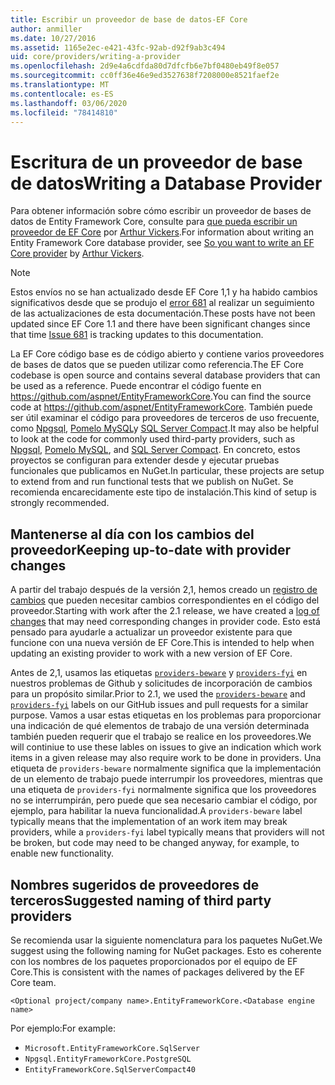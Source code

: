 ```yaml
---
title: Escribir un proveedor de base de datos-EF Core
author: anmiller
ms.date: 10/27/2016
ms.assetid: 1165e2ec-e421-43fc-92ab-d92f9ab3c494
uid: core/providers/writing-a-provider
ms.openlocfilehash: 2d9e4a6cdfda80d7dfcfb6e7bf0480eb49f8e057
ms.sourcegitcommit: cc0ff36e46e9ed3527638f7208000e8521faef2e
ms.translationtype: MT
ms.contentlocale: es-ES
ms.lasthandoff: 03/06/2020
ms.locfileid: "78414810"
---
```

# <a name="writing-a-database-provider"></a><span data-ttu-id="10795-102">Escritura de un proveedor de base de datos</span><span class="sxs-lookup"><span data-stu-id="10795-102">Writing a Database Provider</span></span>

<span data-ttu-id="10795-103">Para obtener información sobre cómo escribir un proveedor de bases de datos de Entity Framework Core, consulte para [que pueda escribir un proveedor de EF Core](https://blog.oneunicorn.com/2016/11/11/so-you-want-to-write-an-ef-core-provider/) por [Arthur Vickers](https://github.com/ajcvickers).</span><span class="sxs-lookup"><span data-stu-id="10795-103">For information about writing an Entity Framework Core database provider, see [So you want to write an EF Core provider](https://blog.oneunicorn.com/2016/11/11/so-you-want-to-write-an-ef-core-provider/) by [Arthur Vickers](https://github.com/ajcvickers).</span></span>

> [!NOTE]
> <span data-ttu-id="10795-104">Estos envíos no se han actualizado desde EF Core 1,1 y ha habido cambios significativos desde que se produjo el [error 681](https://github.com/dotnet/EntityFramework.Docs/issues/681) al realizar un seguimiento de las actualizaciones de esta documentación.</span><span class="sxs-lookup"><span data-stu-id="10795-104">These posts have not been updated since EF Core 1.1 and there have been significant changes since that time [Issue 681](https://github.com/dotnet/EntityFramework.Docs/issues/681) is tracking updates to this documentation.</span></span>

<span data-ttu-id="10795-105">La EF Core código base es de código abierto y contiene varios proveedores de bases de datos que se pueden utilizar como referencia.</span><span class="sxs-lookup"><span data-stu-id="10795-105">The EF Core codebase is open source and contains several database providers that can be used as a reference.</span></span> <span data-ttu-id="10795-106">Puede encontrar el código fuente en <https://github.com/aspnet/EntityFrameworkCore>.</span><span class="sxs-lookup"><span data-stu-id="10795-106">You can find the source code at <https://github.com/aspnet/EntityFrameworkCore>.</span></span> <span data-ttu-id="10795-107">También puede ser útil examinar el código para proveedores de terceros de uso frecuente, como [Npgsql](https://github.com/npgsql/Npgsql.EntityFrameworkCore.PostgreSQL), [Pomelo MySQL](https://github.com/PomeloFoundation/Pomelo.EntityFrameworkCore.MySql)y [SQL Server Compact](https://github.com/ErikEJ/EntityFramework.SqlServerCompact).</span><span class="sxs-lookup"><span data-stu-id="10795-107">It may also be helpful to look at the code for commonly used third-party providers, such as [Npgsql](https://github.com/npgsql/Npgsql.EntityFrameworkCore.PostgreSQL), [Pomelo MySQL](https://github.com/PomeloFoundation/Pomelo.EntityFrameworkCore.MySql), and [SQL Server Compact](https://github.com/ErikEJ/EntityFramework.SqlServerCompact).</span></span> <span data-ttu-id="10795-108">En concreto, estos proyectos se configuran para extender desde y ejecutar pruebas funcionales que publicamos en NuGet.</span><span class="sxs-lookup"><span data-stu-id="10795-108">In particular, these projects are setup to extend from and run functional tests that we publish on NuGet.</span></span> <span data-ttu-id="10795-109">Se recomienda encarecidamente este tipo de instalación.</span><span class="sxs-lookup"><span data-stu-id="10795-109">This kind of setup is strongly recommended.</span></span>

## <a name="keeping-up-to-date-with-provider-changes"></a><span data-ttu-id="10795-110">Mantenerse al día con los cambios del proveedor</span><span class="sxs-lookup"><span data-stu-id="10795-110">Keeping up-to-date with provider changes</span></span>

<span data-ttu-id="10795-111">A partir del trabajo después de la versión 2,1, hemos creado un [registro de cambios](provider-log.md) que pueden necesitar cambios correspondientes en el código del proveedor.</span><span class="sxs-lookup"><span data-stu-id="10795-111">Starting with work after the 2.1 release, we have created a [log of changes](provider-log.md) that may need corresponding changes in provider code.</span></span> <span data-ttu-id="10795-112">Esto está pensado para ayudarle a actualizar un proveedor existente para que funcione con una nueva versión de EF Core.</span><span class="sxs-lookup"><span data-stu-id="10795-112">This is intended to help when updating an existing provider to work with a new version of EF Core.</span></span>

<span data-ttu-id="10795-113">Antes de 2,1, usamos las etiquetas [`providers-beware`](https://github.com/aspnet/EntityFrameworkCore/labels/providers-beware) y [`providers-fyi`](https://github.com/aspnet/EntityFrameworkCore/labels/providers-fyi) en nuestros problemas de Github y solicitudes de incorporación de cambios para un propósito similar.</span><span class="sxs-lookup"><span data-stu-id="10795-113">Prior to 2.1, we used the [`providers-beware`](https://github.com/aspnet/EntityFrameworkCore/labels/providers-beware) and [`providers-fyi`](https://github.com/aspnet/EntityFrameworkCore/labels/providers-fyi) labels on our GitHub issues and pull requests for a similar purpose.</span></span> <span data-ttu-id="10795-114">Vamos a usar estas etiquetas en los problemas para proporcionar una indicación de qué elementos de trabajo de una versión determinada también pueden requerir que el trabajo se realice en los proveedores.</span><span class="sxs-lookup"><span data-stu-id="10795-114">We will continiue to use these lables on issues to give an indication which work items in a given release may also require work to be done in providers.</span></span> <span data-ttu-id="10795-115">Una etiqueta de `providers-beware` normalmente significa que la implementación de un elemento de trabajo puede interrumpir los proveedores, mientras que una etiqueta de `providers-fyi` normalmente significa que los proveedores no se interrumpirán, pero puede que sea necesario cambiar el código, por ejemplo, para habilitar la nueva funcionalidad.</span><span class="sxs-lookup"><span data-stu-id="10795-115">A `providers-beware` label typically means that the implementation of an work item may break providers, while a `providers-fyi` label typically means that providers will not be broken, but code may need to be changed anyway, for example, to enable new functionality.</span></span>

## <a name="suggested-naming-of-third-party-providers"></a><span data-ttu-id="10795-116">Nombres sugeridos de proveedores de terceros</span><span class="sxs-lookup"><span data-stu-id="10795-116">Suggested naming of third party providers</span></span>

<span data-ttu-id="10795-117">Se recomienda usar la siguiente nomenclatura para los paquetes NuGet.</span><span class="sxs-lookup"><span data-stu-id="10795-117">We suggest using the following naming for NuGet packages.</span></span> <span data-ttu-id="10795-118">Esto es coherente con los nombres de los paquetes proporcionados por el equipo de EF Core.</span><span class="sxs-lookup"><span data-stu-id="10795-118">This is consistent with the names of packages delivered by the EF Core team.</span></span>

`<Optional project/company name>.EntityFrameworkCore.<Database engine name>`

<span data-ttu-id="10795-119">Por ejemplo:</span><span class="sxs-lookup"><span data-stu-id="10795-119">For example:</span></span>

* `Microsoft.EntityFrameworkCore.SqlServer`
* `Npgsql.EntityFrameworkCore.PostgreSQL`
* `EntityFrameworkCore.SqlServerCompact40`
